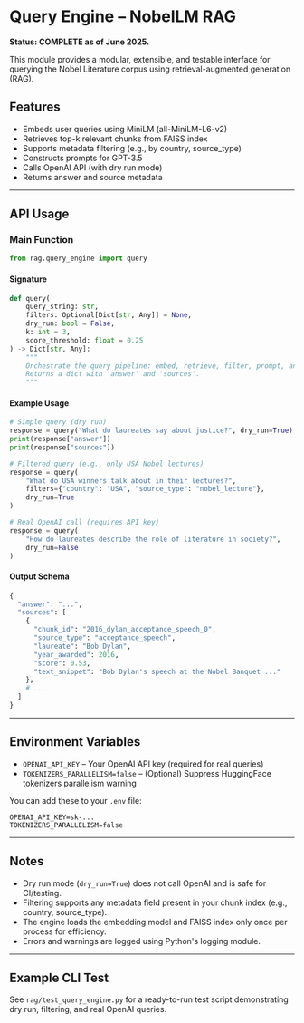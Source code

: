 # Query Engine – NobelLM RAG

**Status: COMPLETE as of June 2025.**

This module provides a modular, extensible, and testable interface for querying the Nobel Literature corpus using retrieval-augmented generation (RAG).

## Features
- Embeds user queries using MiniLM (all-MiniLM-L6-v2)
- Retrieves top-k relevant chunks from FAISS index
- Supports metadata filtering (e.g., by country, source_type)
- Constructs prompts for GPT-3.5
- Calls OpenAI API (with dry run mode)
- Returns answer and source metadata

---

## API Usage

### Main Function
```python
from rag.query_engine import query
```

#### Signature
```python
def query(
    query_string: str,
    filters: Optional[Dict[str, Any]] = None,
    dry_run: bool = False,
    k: int = 3,
    score_threshold: float = 0.25
) -> Dict[str, Any]:
    """
    Orchestrate the query pipeline: embed, retrieve, filter, prompt, and answer.
    Returns a dict with 'answer' and 'sources'.
    """
```

#### Example Usage
```python
# Simple query (dry run)
response = query("What do laureates say about justice?", dry_run=True)
print(response["answer"])
print(response["sources"])

# Filtered query (e.g., only USA Nobel lectures)
response = query(
    "What do USA winners talk about in their lectures?",
    filters={"country": "USA", "source_type": "nobel_lecture"},
    dry_run=True
)

# Real OpenAI call (requires API key)
response = query(
    "How do laureates describe the role of literature in society?",
    dry_run=False
)
```

#### Output Schema
```python
{
  "answer": "...",
  "sources": [
    {
      "chunk_id": "2016_dylan_acceptance_speech_0",
      "source_type": "acceptance_speech",
      "laureate": "Bob Dylan",
      "year_awarded": 2016,
      "score": 0.53,
      "text_snippet": "Bob Dylan's speech at the Nobel Banquet ..."
    },
    # ...
  ]
}
```

---

## Environment Variables
- `OPENAI_API_KEY` – Your OpenAI API key (required for real queries)
- `TOKENIZERS_PARALLELISM=false` – (Optional) Suppress HuggingFace tokenizers parallelism warning

You can add these to your `.env` file:
```
OPENAI_API_KEY=sk-...
TOKENIZERS_PARALLELISM=false
```

---

## Notes
- Dry run mode (`dry_run=True`) does not call OpenAI and is safe for CI/testing.
- Filtering supports any metadata field present in your chunk index (e.g., country, source_type).
- The engine loads the embedding model and FAISS index only once per process for efficiency.
- Errors and warnings are logged using Python's logging module.

---

## Example CLI Test
See `rag/test_query_engine.py` for a ready-to-run test script demonstrating dry run, filtering, and real OpenAI queries. 